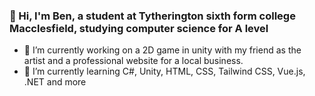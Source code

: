 ### 👋 Hi, I'm Ben, a student at Tytherington sixth form college Macclesfield, studying computer science for A level


- 🔭 I’m currently working on a 2D game in unity with my friend as the artist and a professional website for a local business.
- 🌱 I’m currently learning C#, Unity, HTML, CSS, Tailwind CSS, Vue.js, .NET and more

